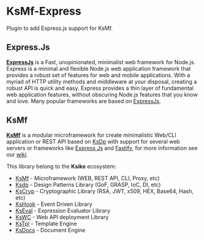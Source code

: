 # KsMf-Express
Plugin to add Express.js support for KsMf.

## Express.Js
**[ExpressJs](https://expressjs.com/)** is a Fast, unopinionated, minimalist web framework for Node.js. Express is a minimal and flexible Node.js web application framework that provides a robust set of features for web and mobile applications. With a myriad of HTTP utility methods and middleware at your disposal, creating a robust API is quick and easy. Express provides a thin layer of fundamental web application features, without obscuring Node.js features that you know and love. Many popular frameworks are based on [ExpressJs](https://expressjs.com/).

## KsMf
**[KsMf](https://www.npmjs.com/package/ksmf)** is a modular microframework for create minimalistic Web/CLI application or REST API based on [KsDp](https://github.com/ameksike/ksdp/wiki) with support for several web servers or frameworks like [Express Js](https://expressjs.com) and [Fastify](https://fastify.dev), for more information see our [wiki](https://github.com/ameksike/ksmf/wiki).

This library belong to the **Ksike** ecosystem:
- [KsMf](https://www.npmjs.com/package/ksmf) - Microframework (WEB, REST API, CLI, Proxy, etc)
- [Ksdp](https://www.npmjs.com/package/ksdp) - Design Patterns Library (GoF, GRASP, IoC, DI, etc)
- [KsCryp](https://www.npmjs.com/package/kscryp) - Cryptographic Library (RSA, JWT, x509, HEX, Base64, Hash, etc) 
- [KsHook](https://www.npmjs.com/package/kshook) - Event Driven Library
- [KsEval](https://www.npmjs.com/package/kseval) - Expression Evaluator Library 
- [KsWC](https://www.npmjs.com/package/kswc) - Web API deployment Library
- [KsTpl](https://www.npmjs.com/package/kstpl) - Template Engine
- [KsDocs](https://www.npmjs.com/package/ksdocs) - Document Engine
